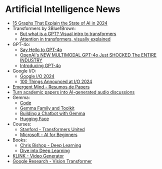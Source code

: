 # Artificial Intelligence News

* [15 Graphs That Explain the State of AI in 2024](https://spectrum.ieee.org/ai-index-2024)
* Transformers by 3Blue1Brown:
  * [But what is a GPT? Visual intro to transformers](https://www.youtube.com/watch?v=wjZofJX0v4M)
  * [Attention in transformers, visually explained](https://www.youtube.com/watch?v=eMlx5fFNoYc)
* GPT-4o:
  * [Say Hello to GPT-4o](https://youtu.be/vgYi3Wr7v_g)
  * [OpenAI's NEW MULTIMODAL GPT-4o Just SHOCKED The ENTIRE INDUSTRY](https://youtu.be/DrKkKLEditU)
  * [Introducing GPT-4o](https://www.youtube.com/live/DQacCB9tDaw)
* Google I/O:
  * [Google I/O 2024](https://io.google/2024/intl/pt/)
  * [100 Things Announced at I/O 2024](https://blog.google/technology/ai/google-io-2024-100-announcements/)
* [Emergent Mind - Resumos de Papers](https://www.emergentmind.com/)
* [Turn academic papers into AI-generated audio discussions](https://illuminate.withgoogle.com/home)
* Gemma:
  * [Code](https://github.com/google-deepmind/gemma)
  * [Gemma Family and Toolkit](https://developers.googleblog.com/en/gemma-family-and-toolkit-expansion-io-2024/)
  * [Building a Chatbot with Gemma](https://medium.com/@prashantmalge181/building-q-a-chat-bot-gemma-llm-with-hugging-face-233ddcc76fe8)
  * [Hugging Face](https://huggingface.co/blog/gemma)
* Courses:
  * [Stanford - Transformers United](https://www.youtube.com/playlist?list=PLoROMvodv4rNiJRchCzutFw5ItR_Z27CM)
  * [Microsoft - AI for Beginners](https://microsoft.github.io/AI-For-Beginners/?s=08)
* Books:
  * [Chris Bishop - Deep Learning](https://www.bishopbook.com/)
  * [Dive into Deep Learning](https://d2l.ai)
* [KLINK - Video Generator](http://chatgptguide.ai/2024/06/07/chinese-ai-model-kling-stuns-the-world/)
* [Google Research - Vision Transformer](https://github.com/google-research/vision_transformer)
